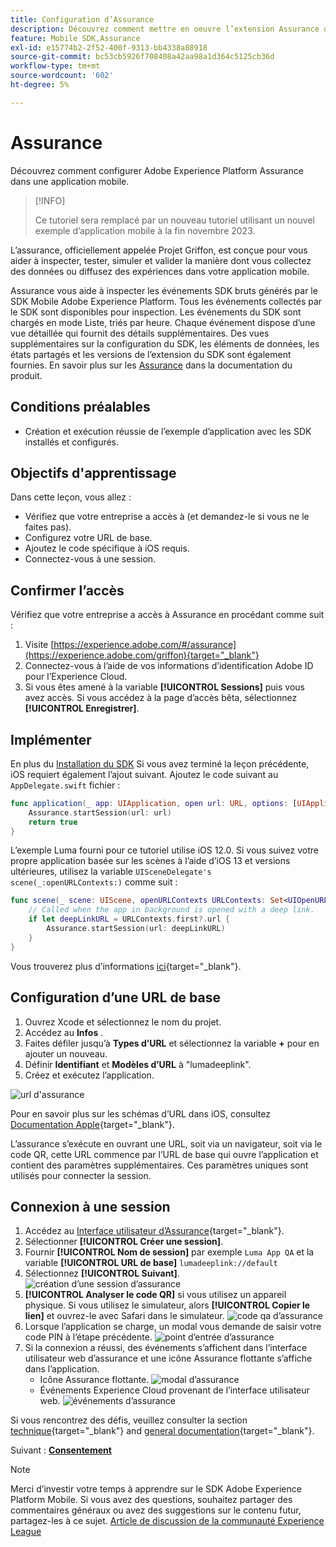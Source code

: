 ```yaml
---
title: Configuration d’Assurance
description: Découvrez comment mettre en oeuvre l’extension Assurance dans une application mobile.
feature: Mobile SDK,Assurance
exl-id: e15774b2-2f52-400f-9313-bb4338a88918
source-git-commit: bc53cb5926f708408a42aa98a1d364c5125cb36d
workflow-type: tm+mt
source-wordcount: '602'
ht-degree: 5%

---
```


# Assurance

Découvrez comment configurer Adobe Experience Platform Assurance dans une application mobile.

>[!INFO]
>
> Ce tutoriel sera remplacé par un nouveau tutoriel utilisant un nouvel exemple d’application mobile à la fin novembre 2023.

L’assurance, officiellement appelée Projet Griffon, est conçue pour vous aider à inspecter, tester, simuler et valider la manière dont vous collectez des données ou diffusez des expériences dans votre application mobile.

Assurance vous aide à inspecter les événements SDK bruts générés par le SDK Mobile Adobe Experience Platform. Tous les événements collectés par le SDK sont disponibles pour inspection. Les événements du SDK sont chargés en mode Liste, triés par heure. Chaque événement dispose d’une vue détaillée qui fournit des détails supplémentaires. Des vues supplémentaires sur la configuration du SDK, les éléments de données, les états partagés et les versions de l’extension du SDK sont également fournies. En savoir plus sur les [Assurance](https://experienceleague.adobe.com/docs/experience-platform/assurance/home.html?lang=fr) dans la documentation du produit.


## Conditions préalables

* Création et exécution réussie de l’exemple d’application avec les SDK installés et configurés.

## Objectifs d&#39;apprentissage

Dans cette leçon, vous allez :

* Vérifiez que votre entreprise a accès à (et demandez-le si vous ne le faites pas).
* Configurez votre URL de base.
* Ajoutez le code spécifique à iOS requis.
* Connectez-vous à une session.

## Confirmer l’accès

Vérifiez que votre entreprise a accès à Assurance en procédant comme suit :

1. Visite [https://experience.adobe.com/#/assurance](https://experience.adobe.com/griffon){target="_blank"}
1. Connectez-vous à l’aide de vos informations d’identification Adobe ID pour l’Experience Cloud.
1. Si vous êtes amené à la variable **[!UICONTROL Sessions]** puis vous avez accès. Si vous accédez à la page d’accès bêta, sélectionnez **[!UICONTROL Enregistrer]**.

## Implémenter

En plus du [Installation du SDK](install-sdks.md) Si vous avez terminé la leçon précédente, iOS requiert également l’ajout suivant. Ajoutez le code suivant au `AppDelegate.swift` fichier :

```swift
func application(_ app: UIApplication, open url: URL, options: [UIApplication.OpenURLOptionsKey: Any] = [:]) -> Bool {
    Assurance.startSession(url: url)
    return true
}
```

L’exemple Luma fourni pour ce tutoriel utilise iOS 12.0. Si vous suivez votre propre application basée sur les scènes à l’aide d’iOS 13 et versions ultérieures, utilisez la variable `UISceneDelegate's scene(_:openURLContexts:)` comme suit :

```swift
func scene(_ scene: UIScene, openURLContexts URLContexts: Set<UIOpenURLContext>) {
    // Called when the app in background is opened with a deep link.
    if let deepLinkURL = URLContexts.first?.url {
        Assurance.startSession(url: deepLinkURL)
    }
}
```

Vous trouverez plus d’informations [ici](https://developer.adobe.com/client-sdks/documentation/platform-assurance-sdk/api-reference/){target="_blank"}.

## Configuration d’une URL de base

1. Ouvrez Xcode et sélectionnez le nom du projet.
1. Accédez au **Infos** .
1. Faites défiler jusqu’à **Types d’URL** et sélectionnez la variable **+** pour en ajouter un nouveau.
1. Définir **Identifiant** et **Modèles d’URL** à &quot;lumadeeplink&quot;.
1. Créez et exécutez l’application.

![url d&#39;assurance](assets/mobile-assurance-url-type.png)

Pour en savoir plus sur les schémas d’URL dans iOS, consultez [Documentation Apple](https://developer.apple.com/documentation/xcode/defining-a-custom-url-scheme-for-your-app){target="_blank"}.

L’assurance s’exécute en ouvrant une URL, soit via un navigateur, soit via le code QR, cette URL commence par l’URL de base qui ouvre l’application et contient des paramètres supplémentaires. Ces paramètres uniques sont utilisés pour connecter la session.

## Connexion à une session

1. Accédez au [Interface utilisateur d’Assurance](https://experience.adobe.com/griffon){target="_blank"}.
1. Sélectionner **[!UICONTROL Créer une session]**.
1. Fournir **[!UICONTROL Nom de session]** par exemple `Luma App QA` et la variable **[!UICONTROL URL de base]** `lumadeeplink://default`
1. Sélectionnez **[!UICONTROL Suivant]**.
   ![création d’une session d’assurance](assets/mobile-assurance-create-session.png)
1. **[!UICONTROL Analyser le code QR]** si vous utilisez un appareil physique. Si vous utilisez le simulateur, alors **[!UICONTROL Copier le lien]** et ouvrez-le avec Safari dans le simulateur.
   ![code qa d’assurance](assets/mobile-assurance-qr-code.png)
1. Lorsque l’application se charge, un modal vous demande de saisir votre code PIN à l’étape précédente.
   ![point d’entrée d’assurance](assets/mobile-assurance-enter-pin.png)
1. Si la connexion a réussi, des événements s’affichent dans l’interface utilisateur web d’assurance et une icône Assurance flottante s’affiche dans l’application.
   * Icône Assurance flottante.
     ![modal d’assurance](assets/mobile-assurance-modal.png)
   * Événements Experience Cloud provenant de l’interface utilisateur web.
     ![événements d’assurance](assets/mobile-assurance-events.png)

Si vous rencontrez des défis, veuillez consulter la section [technique](https://developer.adobe.com/client-sdks/documentation/platform-assurance-sdk/){target="_blank"} and [general documentation](https://experienceleague.adobe.com/docs/experience-platform/assurance/home.html?lang=fr){target="_blank"}.

Suivant : **[Consentement](consent.md)**

>[!NOTE]
>
>Merci d’investir votre temps à apprendre sur le SDK Adobe Experience Platform Mobile. Si vous avez des questions, souhaitez partager des commentaires généraux ou avez des suggestions sur le contenu futur, partagez-les à ce sujet. [Article de discussion de la communauté Experience League](https://experienceleaguecommunities.adobe.com/t5/adobe-experience-platform-data/tutorial-discussion-implement-adobe-experience-cloud-in-mobile/td-p/443796)
